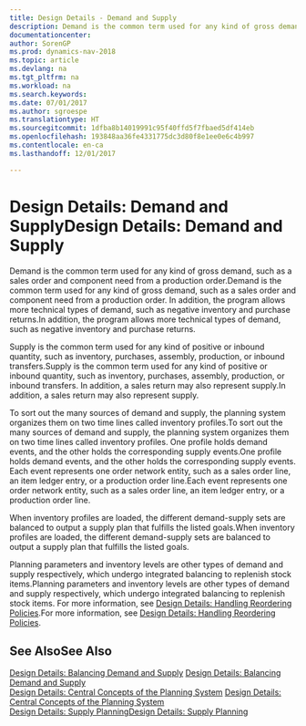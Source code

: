 ```yaml
---
title: Design Details - Demand and Supply
description: Demand is the common term used for any kind of gross demand, such as a sales order and component need from a production order. In addition, the program allows more technical types of demand, such as negative inventory and purchase returns.
documentationcenter: 
author: SorenGP
ms.prod: dynamics-nav-2018
ms.topic: article
ms.devlang: na
ms.tgt_pltfrm: na
ms.workload: na
ms.search.keywords: 
ms.date: 07/01/2017
ms.author: sgroespe
ms.translationtype: HT
ms.sourcegitcommit: 1dfba8b14019991c95f40ffd5f7fbaed5df414eb
ms.openlocfilehash: 193848aa36fe4331775dc3d80f8e1ee0e6c4b997
ms.contentlocale: en-ca
ms.lasthandoff: 12/01/2017

---
```

# <a name="design-details-demand-and-supply"></a><span data-ttu-id="0992f-104">Design Details: Demand and Supply</span><span class="sxs-lookup"><span data-stu-id="0992f-104">Design Details: Demand and Supply</span></span>
<span data-ttu-id="0992f-105">Demand is the common term used for any kind of gross demand, such as a sales order and component need from a production order.</span><span class="sxs-lookup"><span data-stu-id="0992f-105">Demand is the common term used for any kind of gross demand, such as a sales order and component need from a production order.</span></span> <span data-ttu-id="0992f-106">In addition, the program allows more technical types of demand, such as negative inventory and purchase returns.</span><span class="sxs-lookup"><span data-stu-id="0992f-106">In addition, the program allows more technical types of demand, such as negative inventory and purchase returns.</span></span>  
  
 <span data-ttu-id="0992f-107">Supply is the common term used for any kind of positive or inbound quantity, such as inventory, purchases, assembly, production, or inbound transfers.</span><span class="sxs-lookup"><span data-stu-id="0992f-107">Supply is the common term used for any kind of positive or inbound quantity, such as inventory, purchases, assembly, production, or inbound transfers.</span></span> <span data-ttu-id="0992f-108">In addition, a sales return may also represent supply.</span><span class="sxs-lookup"><span data-stu-id="0992f-108">In addition, a sales return may also represent supply.</span></span>  
  
 <span data-ttu-id="0992f-109">To sort out the many sources of demand and supply, the planning system organizes them on two time lines called inventory profiles.</span><span class="sxs-lookup"><span data-stu-id="0992f-109">To sort out the many sources of demand and supply, the planning system organizes them on two time lines called inventory profiles.</span></span> <span data-ttu-id="0992f-110">One profile holds demand events, and the other holds the corresponding supply events.</span><span class="sxs-lookup"><span data-stu-id="0992f-110">One profile holds demand events, and the other holds the corresponding supply events.</span></span> <span data-ttu-id="0992f-111">Each event represents one order network entity, such as a sales order line, an item ledger entry, or a production order line.</span><span class="sxs-lookup"><span data-stu-id="0992f-111">Each event represents one order network entity, such as a sales order line, an item ledger entry, or a production order line.</span></span>  
  
 <span data-ttu-id="0992f-112">When inventory profiles are loaded, the different demand-supply sets are balanced to output a supply plan that fulfills the listed goals.</span><span class="sxs-lookup"><span data-stu-id="0992f-112">When inventory profiles are loaded, the different demand-supply sets are balanced to output a supply plan that fulfills the listed goals.</span></span>  
  
 <span data-ttu-id="0992f-113">Planning parameters and inventory levels are other types of demand and supply respectively, which undergo integrated balancing to replenish stock items.</span><span class="sxs-lookup"><span data-stu-id="0992f-113">Planning parameters and inventory levels are other types of demand and supply respectively, which undergo integrated balancing to replenish stock items.</span></span> <span data-ttu-id="0992f-114">For more information, see [Design Details: Handling Reordering Policies](design-details-handling-reordering-policies.md).</span><span class="sxs-lookup"><span data-stu-id="0992f-114">For more information, see [Design Details: Handling Reordering Policies](design-details-handling-reordering-policies.md).</span></span>  
  
## <a name="see-also"></a><span data-ttu-id="0992f-115">See Also</span><span class="sxs-lookup"><span data-stu-id="0992f-115">See Also</span></span>  
 <span data-ttu-id="0992f-116">[Design Details: Balancing Demand and Supply](design-details-balancing-demand-and-supply.md) </span><span class="sxs-lookup"><span data-stu-id="0992f-116">[Design Details: Balancing Demand and Supply](design-details-balancing-demand-and-supply.md) </span></span>  
 <span data-ttu-id="0992f-117">[Design Details: Central Concepts of the Planning System](design-details-central-concepts-of-the-planning-system.md) </span><span class="sxs-lookup"><span data-stu-id="0992f-117">[Design Details: Central Concepts of the Planning System](design-details-central-concepts-of-the-planning-system.md) </span></span>  
 [<span data-ttu-id="0992f-118">Design Details: Supply Planning</span><span class="sxs-lookup"><span data-stu-id="0992f-118">Design Details: Supply Planning</span></span>](design-details-supply-planning.md)
